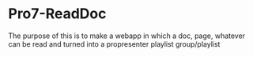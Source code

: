 # Pro7-ReadDoc
The purpose of this is to make a webapp in which a doc, page, whatever can be read and turned into a propresenter playlist group/playlist
